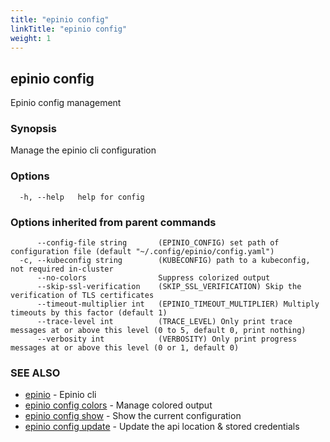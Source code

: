 ```yaml
---
title: "epinio config"
linkTitle: "epinio config"
weight: 1
---
```

## epinio config

Epinio config management

### Synopsis

Manage the epinio cli configuration

### Options

```
  -h, --help   help for config
```

### Options inherited from parent commands

```
      --config-file string       (EPINIO_CONFIG) set path of configuration file (default "~/.config/epinio/config.yaml")
  -c, --kubeconfig string        (KUBECONFIG) path to a kubeconfig, not required in-cluster
      --no-colors                Suppress colorized output
      --skip-ssl-verification    (SKIP_SSL_VERIFICATION) Skip the verification of TLS certificates
      --timeout-multiplier int   (EPINIO_TIMEOUT_MULTIPLIER) Multiply timeouts by this factor (default 1)
      --trace-level int          (TRACE_LEVEL) Only print trace messages at or above this level (0 to 5, default 0, print nothing)
      --verbosity int            (VERBOSITY) Only print progress messages at or above this level (0 or 1, default 0)
```

### SEE ALSO

* [epinio](../epinio)	 - Epinio cli
* [epinio config colors](../epinio_config_colors)	 - Manage colored output
* [epinio config show](../epinio_config_show)	 - Show the current configuration
* [epinio config update](../epinio_config_update)	 - Update the api location & stored credentials

